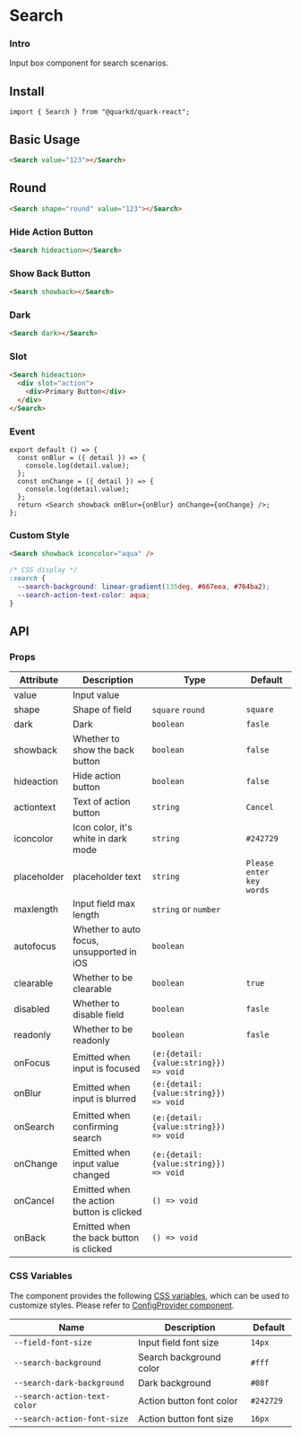 # Search

### Intro

Input box component for search scenarios.

## Install

```tsx
import { Search } from "@quarkd/quark-react";
```

## Basic Usage

```html
<Search value="123"></Search>
```

## Round

```html
<Search shape="round" value="123"></Search>
```

### Hide Action Button

```html
<Search hideaction></Search>
```

### Show Back Button

```html
<Search showback></Search>
```

### Dark

```html
<Search dark></Search>
```

### Slot

```html
<Search hideaction>
  <div slot="action">
    <div>Primary Button</div>
  </div>
</Search>
```

### Event

```tsx
export default () => {
  const onBlur = ({ detail }) => {
    console.log(detail.value);
  };
  const onChange = ({ detail }) => {
    console.log(detail.value);
  };
  return <Search showback onBlur={onBlur} onChange={onChange} />;
};
```

### Custom Style

```html
<Search showback iconcolor="aqua" />
```

```css
/* CSS display */
:search {
  --search-background: linear-gradient(135deg, #667eea, #764ba2);
  --search-action-text-color: aqua;
}
```

## API

### Props

| Attribute   | Description                               | Type                                   | Default                  |
| ----------- | ----------------------------------------- | -------------------------------------- | ------------------------ |
| value       | Input value                               |                                        |
| shape       | Shape of field                            | `square` `round`                       | `square`                 |
| dark        | Dark                                      | `boolean`                              | `fasle`                  |
| showback    | Whether to show the back button           | `boolean`                              | `false`                  |
| hideaction  | Hide action button                        | `boolean`                              | `false`                  |
| actiontext  | Text of action button                     | `string`                               | `Cancel`                 |
| iconcolor   | Icon color, it's white in dark mode       | `string`                               | `#242729`                |
| placeholder | placeholder text                          | `string`                               | `Please enter key words` |
| maxlength   | Input field max length                    | `string` or `number`                   |
| autofocus   | Whether to auto focus, unsupported in iOS | `boolean`                              |
| clearable   | Whether to be clearable                   | `boolean`                              | `true`                   |
| disabled    | Whether to disable field                  | `boolean`                              | `fasle`                  |
| readonly    | Whether to be readonly                    | `boolean`                              | `fasle`                  |
| onFocus     | Emitted when input is focused             | `(e:{detail:{value:string}}) => void ` |                          |
| onBlur      | Emitted when input is blurred             | `(e:{detail:{value:string}}) => void ` |                          |
| onSearch    | Emitted when confirming search            | `(e:{detail:{value:string}}) => void ` |                          |
| onChange    | Emitted when input value changed          | `(e:{detail:{value:string}}) => void ` |                          |
| onCancel    | Emitted when the action button is clicked | `() => void `                          |                          |
| onBack      | Emitted when the back button is clicked   | `() => void `                          |                          |

### CSS Variables

The component provides the following [CSS variables](https://developer.mozilla.org/zh-CN/docs/Web/CSS/Using_CSS_custom_properties), which can be used to customize styles. Please refer to [ConfigProvider component](#/zh-CN/guide/theme).

| Name                         | Description              | Default    |
| ---------------------------- | ------------------------ | ---------- |
| `--field-font-size`          | Input field font size    | `14px`     |
| `--search-background`        | Search background color  | `#fff`     |
| `--search-dark-background`   | Dark background          | `#08f`     |
| `--search-action-text-color` | Action button font color | `#242729 ` |
| `--search-action-font-size`  | Action button font size  | `16px `    |
